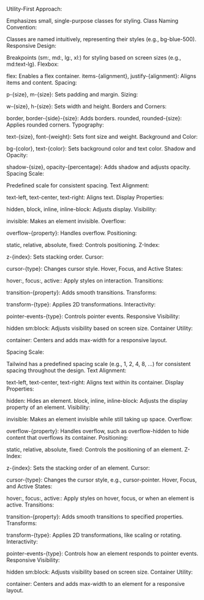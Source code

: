 Utility-First Approach:

Emphasizes small, single-purpose classes for styling.
Class Naming Convention:

Classes are named intuitively, representing their styles (e.g., bg-blue-500).
Responsive Design:

Breakpoints (sm:, md:, lg:, xl:) for styling based on screen sizes (e.g., md:text-lg).
Flexbox:

flex: Enables a flex container.
items-{alignment}, justify-{alignment}: Aligns items and content.
Spacing:

p-{size}, m-{size}: Sets padding and margin.
Sizing:

w-{size}, h-{size}: Sets width and height.
Borders and Corners:

border, border-{side}-{size}: Adds borders.
rounded, rounded-{size}: Applies rounded corners.
Typography:

text-{size}, font-{weight}: Sets font size and weight.
Background and Color:

bg-{color}, text-{color}: Sets background color and text color.
Shadow and Opacity:

shadow-{size}, opacity-{percentage}: Adds shadow and adjusts opacity.
Spacing Scale:

Predefined scale for consistent spacing.
Text Alignment:

text-left, text-center, text-right: Aligns text.
Display Properties:

hidden, block, inline, inline-block: Adjusts display.
Visibility:

invisible: Makes an element invisible.
Overflow:

overflow-{property}: Handles overflow.
Positioning:

static, relative, absolute, fixed: Controls positioning.
Z-Index:

z-{index}: Sets stacking order.
Cursor:

cursor-{type}: Changes cursor style.
Hover, Focus, and Active States:

hover:, focus:, active:: Apply styles on interaction.
Transitions:

transition-{property}: Adds smooth transitions.
Transforms:

transform-{type}: Applies 2D transformations.
Interactivity:

pointer-events-{type}: Controls pointer events.
Responsive Visibility:

hidden sm:block: Adjusts visibility based on screen size.
Container Utility:

container: Centers and adds max-width for a responsive layout.

Spacing Scale:

Tailwind has a predefined spacing scale (e.g., 1, 2, 4, 8, ...) for consistent spacing throughout the design.
Text Alignment:

text-left, text-center, text-right: Aligns text within its container.
Display Properties:

hidden: Hides an element.
block, inline, inline-block: Adjusts the display property of an element.
Visibility:

invisible: Makes an element invisible while still taking up space.
Overflow:

overflow-{property}: Handles overflow, such as overflow-hidden to hide content that overflows its container.
Positioning:

static, relative, absolute, fixed: Controls the positioning of an element.
Z-Index:

z-{index}: Sets the stacking order of an element.
Cursor:

cursor-{type}: Changes the cursor style, e.g., cursor-pointer.
Hover, Focus, and Active States:

hover:, focus:, active:: Apply styles on hover, focus, or when an element is active.
Transitions:

transition-{property}: Adds smooth transitions to specified properties.
Transforms:

transform-{type}: Applies 2D transformations, like scaling or rotating.
Interactivity:

pointer-events-{type}: Controls how an element responds to pointer events.
Responsive Visibility:

hidden sm:block: Adjusts visibility based on screen size.
Container Utility:

container: Centers and adds max-width to an element for a responsive layout.
